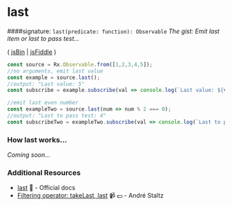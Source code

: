 # last
####signature: `last(predicate: function): Observable`
*The gist: Emit last item or last to pass test...*

( [jsBin](http://jsbin.com/xidufijuku/1/edit?js,console) | [jsFiddle](https://jsfiddle.net/btroncone/b05r434a/) )

```js
const source = Rx.Observable.from([1,2,3,4,5]);
//no arguments, emit last value
const example = source.last();
//output: "Last value: 5"
const subscribe = example.subscribe(val => console.log(`Last value: ${val}`));

//emit last even number
const exampleTwo = source.last(num => num % 2 === 0);
//output: "Last to pass test: 4"
const subscribeTwo = exampleTwo.subscribe(val => console.log(`Last to pass test: ${val}`));
```

### How last works...
*Coming soon...*


### Additional Resources
* [last](http://reactivex.io/rxjs/class/es6/Observable.js~Observable.html#instance-method-last) :newspaper: - Official docs
* [Filtering operator: takeLast, last](https://egghead.io/lessons/rxjs-filtering-operators-takelast-last?course=rxjs-beyond-the-basics-operators-in-depth) :video_camera: :dollar: - André Staltz
